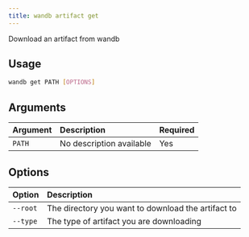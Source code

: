 ```yaml
---
title: wandb artifact get
---
```


Download an artifact from wandb

## Usage

```bash
wandb get PATH [OPTIONS]
```

## Arguments

| Argument | Description | Required |
| :--- | :--- | :--- |
| `PATH` | No description available | Yes |

## Options

| Option | Description |
| :--- | :--- |
| `--root` | The directory you want to download the artifact to |
| `--type` | The type of artifact you are downloading |
